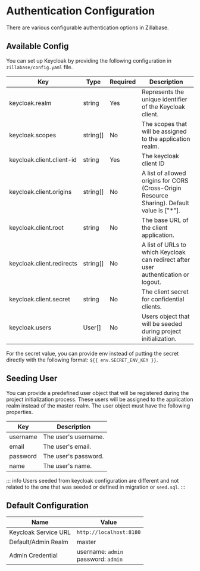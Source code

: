 

# Authentication Configuration

There are various configurable authentication options in Zillabase.

## Available Config

You can set up Keycloak by providing the following configuration in `zillabase/config.yaml` file.

| **Key**                   | **Type**  | **Required** | **Description**                                                                                |
| ------------------------- | --------- | ------------ | ---------------------------------------------------------------------------------------------- |
| keycloak.realm            | string    | Yes          | Represents the unique identifier of the Keycloak client.                                       |
| keycloak.scopes           | string\[] | No           | The scopes that will be assigned to the application realm.                                     |
| keycloak.client.client-id | string    | Yes          | The keycloak client ID                                                                         |
| keycloak.client.origins   | string\[] | No           | A list of allowed origins for CORS (Cross-Origin Resource Sharing). Default value is \["\*"].  |
| keycloak.client.root      | string    | No           | The base URL of the client application.                                                        |
| keycloak.client.redirects | string\[] | No           | A list of URLs to which Keycloak can redirect after user authentication or logout.             |
| keycloak.client.secret    | string    | No           | The client secret for confidential clients.                                                    |
| keycloak.users            | User\[]   | No           | Users object that will be seeded during project initialization.                                |

For the secret value, you can provide env instead of putting the secret directly with the following format: `${{ env.SECRET_ENV_KEY }}`.


## Seeding User

You can provide a predefined user object that will be registered during the project initialization process. These users will be assigned to the application realm instead of the master realm. The user object must have the following properties.

| **Key**  | **Description**      |
| -------- | -------------------- |
| username | The user's username. |
| email    | The user's email.    |
| password | The user's password. |
| name     | The user's name.     |

::: info
Users seeded from keycloak configuration are different and not related to the one that was seeded or defined in migration or `seed.sql`.
:::

## Default Configuration

| **Name**             | **Value**                      |
| -------------------- | ------------------------------ |
| Keycloak Service URL | `http://localhost:8180`        |
| Default/Admin Realm  | master                         |
| Admin Credential     | username: `admin` <br/> password: `admin` |
